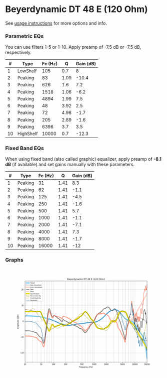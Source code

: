 # Beyerdynamic DT 48 E (120 Ohm)
See [usage instructions](https://github.com/jaakkopasanen/AutoEq#usage) for more options and info.

### Parametric EQs
You can use filters 1-5 or 1-10. Apply preamp of -7.5 dB or -7.5 dB, respectively.

|   # | Type      |   Fc (Hz) |    Q |   Gain (dB) |
|-----|-----------|-----------|------|-------------|
|   1 | LowShelf  |       105 | 0.7  |         8   |
|   2 | Peaking   |        83 | 1.09 |       -10.4 |
|   3 | Peaking   |       626 | 1.6  |         7.2 |
|   4 | Peaking   |      1518 | 1.06 |        -6.2 |
|   5 | Peaking   |      4894 | 1.99 |         7.5 |
|   6 | Peaking   |        48 | 3.92 |         2.5 |
|   7 | Peaking   |        72 | 4.98 |        -1.7 |
|   8 | Peaking   |       205 | 2.89 |        -1.6 |
|   9 | Peaking   |      6396 | 3.7  |         3.5 |
|  10 | HighShelf |     10000 | 0.7  |       -12.3 |

### Fixed Band EQs
When using fixed band (also called graphic) equalizer, apply preamp of **-8.1 dB** (if available) and set gains manually with these parameters.

|   # | Type    |   Fc (Hz) |    Q |   Gain (dB) |
|-----|---------|-----------|------|-------------|
|   1 | Peaking |        31 | 1.41 |         8.3 |
|   2 | Peaking |        62 | 1.41 |        -1.1 |
|   3 | Peaking |       125 | 1.41 |        -4.5 |
|   4 | Peaking |       250 | 1.41 |        -1.6 |
|   5 | Peaking |       500 | 1.41 |         5.7 |
|   6 | Peaking |      1000 | 1.41 |        -1.1 |
|   7 | Peaking |      2000 | 1.41 |        -7.1 |
|   8 | Peaking |      4000 | 1.41 |         7.3 |
|   9 | Peaking |      8000 | 1.41 |        -1.7 |
|  10 | Peaking |     16000 | 1.41 |       -12   |

### Graphs
![](./Beyerdynamic%20DT%2048%20E%20(120%20Ohm).png)
